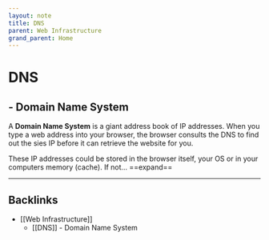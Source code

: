 ```yaml
---
layout: note
title: DNS
parent: Web Infrastructure
grand_parent: Home
---
```


# DNS

## - Domain Name System

A **Domain Name System** is a giant address book of IP addresses. When you type a web address into your browser, the browser consults the DNS to find out the sies IP before it can retrieve the website for you.

These IP addresses could be stored in the browser itself, your OS or in your computers memory (cache). If not... ==expand==

---
## Backlinks
* [[Web Infrastructure]]
	* [[DNS]] - Domain Name System

